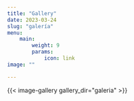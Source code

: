```yaml
---
title: "Gallery"
date: 2023-03-24
slug: "galería"
menu:
    main:
        weight: 9
        params: 
            icon: link
image: ""

---
```


{{< image-gallery gallery_dir="galeria" >}}



